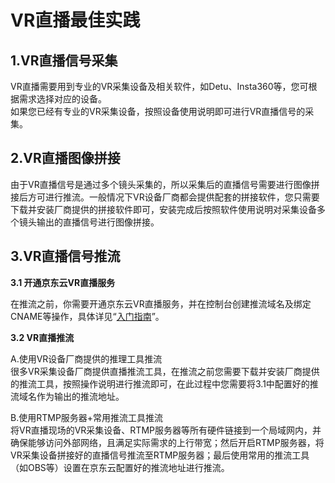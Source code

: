# VR直播最佳实践

## 1.VR直播信号采集

VR直播需要用到专业的VR采集设备及相关软件，如Detu、Insta360等，您可根据需求选择对应的设备。   
如果您已经有专业的VR采集设备，按照设备使用说明即可进行VR直播信号的采集。

## 2.VR直播图像拼接

由于VR直播信号是通过多个镜头采集的，所以采集后的直播信号需要进行图像拼接后方可进行推流。一般情况下VR设备厂商都会提供配套的拼接软件，您只需要下载并安装厂商提供的拼接软件即可，安装完成后按照软件使用说明对采集设备多个镜头输出的直播信号进行图像拼接。
##
## 3.VR直播信号推流

**3.1 开通京东云VR直播服务**

在推流之前，你需要开通京东云VR直播服务，并在控制台创建推流域名及绑定CNAME等操作，具体详见“[入门指南](https://github.com/jdcloudcom/cn/blob/edit/documentation/VR-Cloud-Services/VR-Live/Getting-Started/Service-Provisioning.md)”。

**3.2 VR直播推流**

A.使用VR设备厂商提供的推理工具推流  
很多VR采集设备厂商提供直播推流工具，在推流之前您需要下载并安装厂商提供的推流工具，按照操作说明进行推流即可，在此过程中您需要将3.1中配置好的推流域名作为输出的推流地址。

B.使用RTMP服务器+常用推流工具推流  
将VR直播现场的VR采集设备、RTMP服务器等所有硬件链接到一个局域网内，并确保能够访问外部网络，且满足实际需求的上行带宽；然后开启RTMP服务器，将VR采集设备拼接好的直播信号推流至RTMP服务器；最后使用常用的推流工具（如OBS等）设置在京东云配置好的推流地址进行推流。
 

